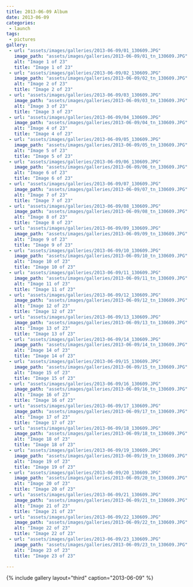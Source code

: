 ```yaml
---
title: 2013-06-09 Album
date: 2013-06-09
categories:
 - launch
tags:
 - pictures
gallery:
 - url: "assets/images/galleries/2013-06-09/01_130609.JPG"
   image_path: "assets/images/galleries/2013-06-09/01_tn_130609.JPG"
   alt: "Image 1 of 23"
   title: "Image 1 of 23"
 - url: "assets/images/galleries/2013-06-09/02_130609.JPG"
   image_path: "assets/images/galleries/2013-06-09/02_tn_130609.JPG"
   alt: "Image 2 of 23"
   title: "Image 2 of 23"
 - url: "assets/images/galleries/2013-06-09/03_130609.JPG"
   image_path: "assets/images/galleries/2013-06-09/03_tn_130609.JPG"
   alt: "Image 3 of 23"
   title: "Image 3 of 23"
 - url: "assets/images/galleries/2013-06-09/04_130609.JPG"
   image_path: "assets/images/galleries/2013-06-09/04_tn_130609.JPG"
   alt: "Image 4 of 23"
   title: "Image 4 of 23"
 - url: "assets/images/galleries/2013-06-09/05_130609.JPG"
   image_path: "assets/images/galleries/2013-06-09/05_tn_130609.JPG"
   alt: "Image 5 of 23"
   title: "Image 5 of 23"
 - url: "assets/images/galleries/2013-06-09/06_130609.JPG"
   image_path: "assets/images/galleries/2013-06-09/06_tn_130609.JPG"
   alt: "Image 6 of 23"
   title: "Image 6 of 23"
 - url: "assets/images/galleries/2013-06-09/07_130609.JPG"
   image_path: "assets/images/galleries/2013-06-09/07_tn_130609.JPG"
   alt: "Image 7 of 23"
   title: "Image 7 of 23"
 - url: "assets/images/galleries/2013-06-09/08_130609.JPG"
   image_path: "assets/images/galleries/2013-06-09/08_tn_130609.JPG"
   alt: "Image 8 of 23"
   title: "Image 8 of 23"
 - url: "assets/images/galleries/2013-06-09/09_130609.JPG"
   image_path: "assets/images/galleries/2013-06-09/09_tn_130609.JPG"
   alt: "Image 9 of 23"
   title: "Image 9 of 23"
 - url: "assets/images/galleries/2013-06-09/10_130609.JPG"
   image_path: "assets/images/galleries/2013-06-09/10_tn_130609.JPG"
   alt: "Image 10 of 23"
   title: "Image 10 of 23"
 - url: "assets/images/galleries/2013-06-09/11_130609.JPG"
   image_path: "assets/images/galleries/2013-06-09/11_tn_130609.JPG"
   alt: "Image 11 of 23"
   title: "Image 11 of 23"
 - url: "assets/images/galleries/2013-06-09/12_130609.JPG"
   image_path: "assets/images/galleries/2013-06-09/12_tn_130609.JPG"
   alt: "Image 12 of 23"
   title: "Image 12 of 23"
 - url: "assets/images/galleries/2013-06-09/13_130609.JPG"
   image_path: "assets/images/galleries/2013-06-09/13_tn_130609.JPG"
   alt: "Image 13 of 23"
   title: "Image 13 of 23"
 - url: "assets/images/galleries/2013-06-09/14_130609.JPG"
   image_path: "assets/images/galleries/2013-06-09/14_tn_130609.JPG"
   alt: "Image 14 of 23"
   title: "Image 14 of 23"
 - url: "assets/images/galleries/2013-06-09/15_130609.JPG"
   image_path: "assets/images/galleries/2013-06-09/15_tn_130609.JPG"
   alt: "Image 15 of 23"
   title: "Image 15 of 23"
 - url: "assets/images/galleries/2013-06-09/16_130609.JPG"
   image_path: "assets/images/galleries/2013-06-09/16_tn_130609.JPG"
   alt: "Image 16 of 23"
   title: "Image 16 of 23"
 - url: "assets/images/galleries/2013-06-09/17_130609.JPG"
   image_path: "assets/images/galleries/2013-06-09/17_tn_130609.JPG"
   alt: "Image 17 of 23"
   title: "Image 17 of 23"
 - url: "assets/images/galleries/2013-06-09/18_130609.JPG"
   image_path: "assets/images/galleries/2013-06-09/18_tn_130609.JPG"
   alt: "Image 18 of 23"
   title: "Image 18 of 23"
 - url: "assets/images/galleries/2013-06-09/19_130609.JPG"
   image_path: "assets/images/galleries/2013-06-09/19_tn_130609.JPG"
   alt: "Image 19 of 23"
   title: "Image 19 of 23"
 - url: "assets/images/galleries/2013-06-09/20_130609.JPG"
   image_path: "assets/images/galleries/2013-06-09/20_tn_130609.JPG"
   alt: "Image 20 of 23"
   title: "Image 20 of 23"
 - url: "assets/images/galleries/2013-06-09/21_130609.JPG"
   image_path: "assets/images/galleries/2013-06-09/21_tn_130609.JPG"
   alt: "Image 21 of 23"
   title: "Image 21 of 23"
 - url: "assets/images/galleries/2013-06-09/22_130609.JPG"
   image_path: "assets/images/galleries/2013-06-09/22_tn_130609.JPG"
   alt: "Image 22 of 23"
   title: "Image 22 of 23"
 - url: "assets/images/galleries/2013-06-09/23_130609.JPG"
   image_path: "assets/images/galleries/2013-06-09/23_tn_130609.JPG"
   alt: "Image 23 of 23"
   title: "Image 23 of 23"

---
```


{% include gallery layout="third" caption="2013-06-09" %}
